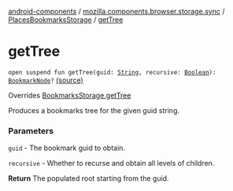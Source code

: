 [android-components](../../index.md) / [mozilla.components.browser.storage.sync](../index.md) / [PlacesBookmarksStorage](index.md) / [getTree](./get-tree.md)

# getTree

`open suspend fun getTree(guid: `[`String`](https://kotlinlang.org/api/latest/jvm/stdlib/kotlin/-string/index.html)`, recursive: `[`Boolean`](https://kotlinlang.org/api/latest/jvm/stdlib/kotlin/-boolean/index.html)`): `[`BookmarkNode`](../../mozilla.components.concept.storage/-bookmark-node/index.md)`?` [(source)](https://github.com/mozilla-mobile/android-components/blob/master/components/browser/storage-sync/src/main/java/mozilla/components/browser/storage/sync/PlacesBookmarksStorage.kt#L41)

Overrides [BookmarksStorage.getTree](../../mozilla.components.concept.storage/-bookmarks-storage/get-tree.md)

Produces a bookmarks tree for the given guid string.

### Parameters

`guid` - The bookmark guid to obtain.

`recursive` - Whether to recurse and obtain all levels of children.

**Return**
The populated root starting from the guid.

